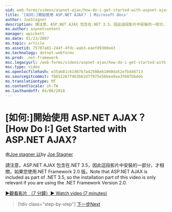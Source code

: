 ```yaml
---
uid: web-forms/videos/aspnet-ajax/how-do-i-get-started-with-aspnet-ajax
title: '[如何:]開始使用 ASP.NET AJAX？ | Microsoft Docs'
author: JoeStagner
description: 請注意，ASP.NET AJAX 包含在.NET 3.5，因此這段影片中安裝的一部分，才相關，如果您使用.NET Framework 版本 2...
ms.author: aspnetcontent
manager: wpickett
ms.date: 01/23/2007
ms.topic: article
ms.assetid: 75707a81-244f-4fdc-aab3-eaefd9300e43
ms.technology: dotnet-webforms
ms.prod: .net-framework
msc.legacyurl: /web-forms/videos/aspnet-ajax/how-do-i-get-started-with-aspnet-ajax
msc.type: video
ms.openlocfilehash: e35ab81c61d67b7a42508e61060da52efbd46713
ms.sourcegitcommit: f8852267f463b62d7f975e56bea9aa3f68fbbdeb
ms.translationtype: MT
ms.contentlocale: zh-TW
ms.lasthandoff: 04/06/2018
---
```

<a name="how-do-i-get-started-with-aspnet-ajax"></a><span data-ttu-id="81b2a-104">[如何:]開始使用 ASP.NET AJAX？</span><span class="sxs-lookup"><span data-stu-id="81b2a-104">[How Do I:] Get Started with ASP.NET AJAX?</span></span>
====================
<span data-ttu-id="81b2a-105">由[Joe stagner 以](https://github.com/JoeStagner)</span><span class="sxs-lookup"><span data-stu-id="81b2a-105">by [Joe Stagner](https://github.com/JoeStagner)</span></span>

<span data-ttu-id="81b2a-106">請注意，ASP.NET AJAX 包含在.NET 3.5，因此這段影片中安裝的一部分，才相關，如果您使用.NET Framework 2.0 版。</span><span class="sxs-lookup"><span data-stu-id="81b2a-106">Note that ASP.NET AJAX is included as part of .NET 3.5, so the installation part of this video is only relevant if you are using the .NET Framework Version 2.0.</span></span>

[<span data-ttu-id="81b2a-107">&#9654;觀看影片 （7 分鐘）</span><span class="sxs-lookup"><span data-stu-id="81b2a-107">&#9654; Watch video (7 minutes)</span></span>](https://channel9.msdn.com/Blogs/ASP-NET-Site-Videos/how-do-i-get-started-with-aspnet-ajax)

> [!div class="step-by-step"]
> [<span data-ttu-id="81b2a-108">下一步</span><span class="sxs-lookup"><span data-stu-id="81b2a-108">Next</span></span>](how-do-i-implement-dynamic-partial-page-updates-with-aspnet-ajax.md)

